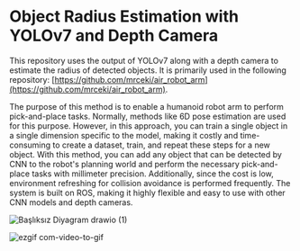 # Object Radius Estimation with YOLOv7 and Depth Camera

This repository uses the output of YOLOv7 along with a depth camera to estimate the radius of detected objects. It is primarily used in the following repository: [https://github.com/mrceki/air_robot_arm](https://github.com/mrceki/air_robot_arm).

The purpose of this method is to enable a humanoid robot arm to perform pick-and-place tasks. Normally, methods like 6D pose estimation are used for this purpose. However, in this approach, you can train a single object in a single dimension specific to the model, making it costly and time-consuming to create a dataset, train, and repeat these steps for a new object. With this method, you can add any object that can be detected by CNN to the robot's planning world and perform the necessary pick-and-place tasks with millimeter precision. Additionally, since the cost is low, environment refreshing for collision avoidance is performed frequently. The system is built on ROS, making it highly flexible and easy to use with other CNN models and depth cameras.

![Başlıksız Diyagram drawio (1)](https://github.com/mrceki/Radius-Estimation/assets/105711013/5afb0d5c-ff76-40fa-991b-a0620d27f467)


![ezgif com-video-to-gif](https://github.com/mrceki/Radius-Estimation/assets/105711013/77234594-b20a-4c15-9fe3-3b104b2d62df)
